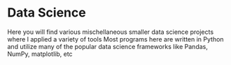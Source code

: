 # Data Science
Here you will find various mischellaneous smaller data science projects where I applied a variety of tools
Most programs here are written in Python and utilize many of the popular data science frameworks like Pandas, NumPy, matplotlib, etc

